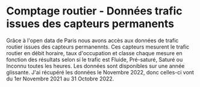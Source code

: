# Comptage routier - Données trafic issues des capteurs permanents
Grâce à l'open data de Paris nous avons accès aux données de trafic routier issues des capteurs permanennts. Ces capteurs mesurent le trafic routier en débit horaire, taux d'occupation et classe chaque mesure en fonction des résultats selon si le trafic est Fluide, Pré-saturé, Saturé ou Inconnu toutes les heures. Les données sont disponibles sur une année glissante. J'ai récupéré les données le Novembre 2022, donc celles-ci vont du 1er Novembre 2021 au 31 Octobre 2022.
